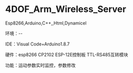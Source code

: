 # 4DOF_Arm_Wireless_Server
Esp8266,Arduino,C++,,Html,Dynamicel

环境：--

IDE：Visual Code+Arduino1.8.7

硬件：esp8266 CP2102 ESP-12E控制板  TTL-RS485互转模块

功能：运动参数实时监控，参数修改
